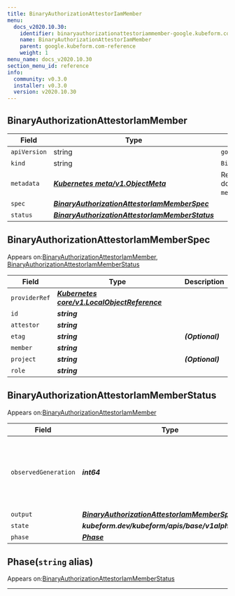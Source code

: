 ```yaml
---
title: BinaryAuthorizationAttestorIamMember
menu:
  docs_v2020.10.30:
    identifier: binaryauthorizationattestoriammember-google.kubeform.com
    name: BinaryAuthorizationAttestorIamMember
    parent: google.kubeform.com-reference
    weight: 1
menu_name: docs_v2020.10.30
section_menu_id: reference
info:
  community: v0.3.0
  installer: v0.3.0
  version: v2020.10.30
---
```


## BinaryAuthorizationAttestorIamMember
| Field | Type | Description |
| ------ | ----- | ----------- |
| `apiVersion` | string | `google.kubeform.com/v1alpha1` |
|    `kind` | string | `BinaryAuthorizationAttestorIamMember` |
| `metadata` | ***[Kubernetes meta/v1.ObjectMeta](https://v1-18.docs.kubernetes.io/docs/reference/generated/kubernetes-api/v1.18/#objectmeta-v1-meta)***|Refer to the Kubernetes API documentation for the fields of the `metadata` field.|
| `spec` | ***[BinaryAuthorizationAttestorIamMemberSpec](#binaryauthorizationattestoriammemberspec)***||
| `status` | ***[BinaryAuthorizationAttestorIamMemberStatus](#binaryauthorizationattestoriammemberstatus)***||
## BinaryAuthorizationAttestorIamMemberSpec

Appears on:[BinaryAuthorizationAttestorIamMember](#binaryauthorizationattestoriammember), [BinaryAuthorizationAttestorIamMemberStatus](#binaryauthorizationattestoriammemberstatus)

| Field | Type | Description |
| ------ | ----- | ----------- |
| `providerRef` | ***[Kubernetes core/v1.LocalObjectReference](https://v1-18.docs.kubernetes.io/docs/reference/generated/kubernetes-api/v1.18/#localobjectreference-v1-core)***||
| `id` | ***string***||
| `attestor` | ***string***||
| `etag` | ***string***| ***(Optional)*** |
| `member` | ***string***||
| `project` | ***string***| ***(Optional)*** |
| `role` | ***string***||
## BinaryAuthorizationAttestorIamMemberStatus

Appears on:[BinaryAuthorizationAttestorIamMember](#binaryauthorizationattestoriammember)

| Field | Type | Description |
| ------ | ----- | ----------- |
| `observedGeneration` | ***int64***| ***(Optional)*** Resource generation, which is updated on mutation by the API Server.|
| `output` | ***[BinaryAuthorizationAttestorIamMemberSpec](#binaryauthorizationattestoriammemberspec)***| ***(Optional)*** |
| `state` | ***kubeform.dev/kubeform/apis/base/v1alpha1.State***| ***(Optional)*** |
| `phase` | ***[Phase](#phase)***| ***(Optional)*** |
## Phase(`string` alias)

Appears on:[BinaryAuthorizationAttestorIamMemberStatus](#binaryauthorizationattestoriammemberstatus)

---
